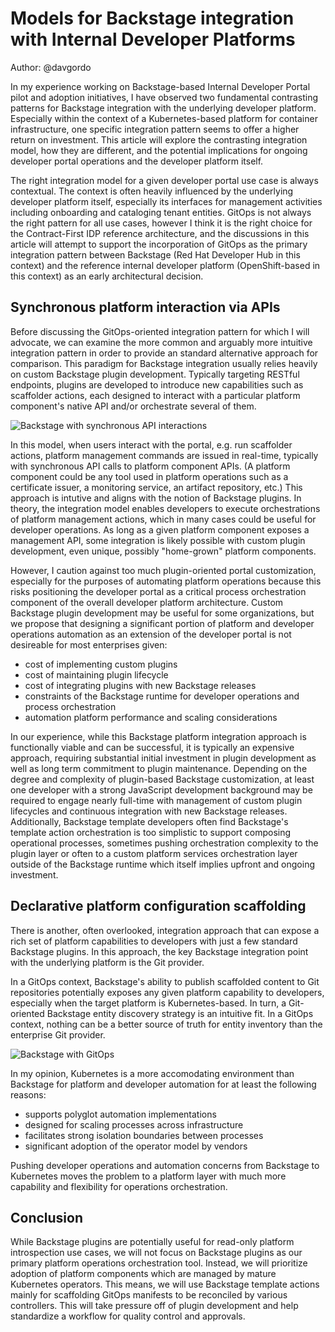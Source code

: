 # Models for Backstage integration with Internal Developer Platforms

Author: @davgordo

In my experience working on Backstage-based Internal Developer Portal pilot and adoption initiatives, I have observed two fundamental contrasting patterns for Backstage integration with the underlying developer platform. Especially within the context of a Kubernetes-based platform for container infrastructure, one specific integration pattern seems to offer a higher return on investment. This article will explore the contrasting integration model, how they are different, and the potential implications for ongoing developer portal operations and the developer platform itself.

The right integration model for a given developer portal use case is always contextual. The context is often heavily influenced by the underlying developer platform itself, especially its interfaces for management activities including onboarding and cataloging tenant entities. GitOps is not always the right pattern for all use cases, however I think it is the right choice for the Contract-First IDP reference architecture, and the discussions in this article will attempt to support the incorporation of GitOps as the primary integration pattern between Backstage (Red Hat Developer Hub in this context) and the reference internal developer platform (OpenShift-based in this context) as an early architectural decision.

## Synchronous platform interaction via APIs

Before discussing the GitOps-oriented integration pattern for which I will advocate, we can examine the more common and arguably more intuitive integration pattern in order to provide an standard alternative approach for comparison. This paradigm for Backstage integration usually relies heavily on custom Backstage plugin development. Typically targeting RESTful endpoints, plugins are developed to introduce new capabilities such as scaffolder actions, each designed to interact with a particular platform component's native API and/or orchestrate several of them.

![Backstage with synchronous API interactions](images/backstage-synchronous-api.png?raw=true "Backstage with synchronous API interactions")

In this model, when users interact with the portal, e.g. run scaffolder actions, platform management commands are issued in real-time, typically with synchronous API calls to platform component APIs. (A platform component could be any tool used in platform operations such as a certificate issuer, a monitoring service, an artifact repository, etc.) This approach is intutive and aligns with the notion of Backstage plugins. In theory, the integration model enables developers to execute orchestrations of platform management actions, which in many cases could be useful for developer operations. As long as a given platform component exposes a management API, some integration is likely possible with custom plugin development, even unique, possibly "home-grown" platform components.

However, I caution against too much plugin-oriented portal customization, especially for the purposes of automating platform operations because this risks positioning the developer portal as a critical process orchestration component of the overall developer platform architecture. Custom Backstage plugin development may be useful for some organizations, but we propose that designing a significant portion of platform and developer operations automation as an extension of the developer portal is not desireable for most enterprises given:

- cost of implementing custom plugins
- cost of maintaining plugin lifecycle
- cost of integrating plugins with new Backstage releases
- constraints of the Backstage runtime for developer operations and process orchestration
- automation platform performance and scaling considerations

In our experience, while this Backstage platform integration approach is functionally viable and can be successful, it is typically an expensive approach, requiring substantial initial investment in plugin development as well as long term commitment to plugin maintenance. Depending on the degree and complexity of plugin-based Backstage customization, at least one developer with a strong JavaScript development background may be required to engage nearly full-time with management of custom plugin lifecycles and continuous integration with new Backstage releases. Additionally, Backstage template developers often find Backstage's template action orchestration is too simplistic to support composing operational processes, sometimes pushing orchestration complexity to the plugin layer or often to a custom platform services orchestration layer outside of the Backstage runtime which itself implies upfront and ongoing investment.

## Declarative platform configuration scaffolding

There is another, often overlooked, integration approach that can expose a rich set of platform capabilities to developers with just a few standard Backstage plugins. In this approach, the key Backstage integration point with the underlying platform is the Git provider. 

In a GitOps context, Backstage's ability to publish scaffolded content to Git repositories potentially exposes any given platform capability to developers, especially when the target platform is Kubernetes-based. In turn, a Git-oriented Backstage entity discovery strategy is an intuitive fit. In a GitOps context, nothing can be a better source of truth for entity inventory than the enterprise Git provider.

![Backstage with GitOps](images/backstage-gitops.png?raw=true "Backstage with GitOps")

In my opinion, Kubernetes is a more accomodating environment than Backstage for platform and developer automation for at least the following reasons:

- supports polyglot automation implementations
- designed for scaling processes across infrastructure
- facilitates strong isolation boundaries between processes
- significant adoption of the operator model by vendors

Pushing developer operations and automation concerns from Backstage to Kubernetes moves the problem to a platform layer with much more capability and flexibility for operations orchestration.

## Conclusion

While Backstage plugins are potentially useful for read-only platform introspection use cases, we will not focus on Backstage plugins as our primary platform operations orchestration tool. Instead, we will prioritize adoption of platform components which are managed by mature Kubernetes operators. This means, we will use Backstage template actions mainly for scaffolding GitOps manifests to be reconciled by various controllers. This will take pressure off of plugin development and help standardize a workflow for quality control and approvals.